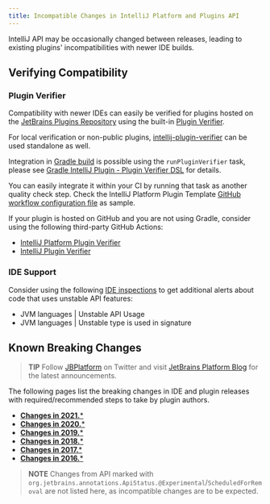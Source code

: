 ```yaml
---
title: Incompatible Changes in IntelliJ Platform and Plugins API
---
```

<!-- Copyright 2000-2020 JetBrains s.r.o. and other contributors. Use of this source code is governed by the Apache 2.0 license that can be found in the LICENSE file. -->

<!--
=============== DO NOT RENAME OR MOVE THIS FILE ===============

Before documenting a breaking API change, please ensure that the change cannot be avoided in an alternative way.

APIs marked with @ApiStatus.Experimental, @ApiStatus.Internal, or @ApiStatus.ScheduledForRemoval don't need to be documented.

To document a new incompatible change, add a new line with the problem pattern followed by a 2nd line with ": "-prefixed human-readable description and recommended fix/action.

The following problem patterns are supported:

<package name> package removed
<class name> class removed
<class name> class renamed to <new class name>

<class name>.<method name>(<human-readable parameters>) method removed
<class name>.<method name>(<human-readable parameters>) method return type changed from <before> to <after>
<class name>.<method name>(<human-readable parameters>) method parameter <type> removed
<class name>.<method name>(<human-readable parameters>) method parameter type changed from <before> to <after>
<class name>.<method name>(<human-readable parameters>) method visibility changed from <before> to <after>
<class name>.<method name>(<human-readable parameters>) method marked final
<class name> (class|interface) now (extends|implements) <class name> and inherits its final method <method name>(<human-readable parameters>)?
<class name> (class|interface) now (extends|implements) <class name> and inherits its abstract method <method name>(<human-readable parameters>)?
<class name>.<method name> method <parameter name> parameter marked @<class name>

<class name>(<human-readable parameters>) constructor removed
<class name>(<human-readable parameters>) constructor parameter <type> removed
<class name>(<human-readable parameters>) constructor parameter type changed from <before> to <after>
<class name>(<human-readable parameters>) constructor visibility changed from <before> to <after>

<class name>.<field name> field removed
<class name>.<field name> field type changed from <before> to <after>
<class name>.<field name> field visibility changed from <before> to <after>

<class name>.<method name>(<human-readable parameters>) marked abstract
<class name>.<method name>(<human-readable parameters>) abstract method added
<class name> class moved to package <package name>

<property name> property removed from resource bundle <bundle name>

Where the placeholders must be enclosed in code quotes (`name`):

<class name> is a fully-qualified name of the class, e.g. `com.intellij.openapi.actionSystem.AnAction$InnerClass`.
<method name> is the exact method's name. Note that constructors have dedicated patterns.
<human-readable parameters> is a string representing parameters, which are not necessarily fully qualified. They do not affect the parser. For example, instead of (java.lang.Object, java.util.List, int) you are free to write (Object, List<String>, int)
<parameter name> is exact name of the method's parameter
<property name> is a full name of a property from .properties file, like `some.action.description`
<bundle name> is a fully qualified name of the property bundle, including its package, like `message.IdeBundle`

NOTE: If a code change you're trying to document doesn't match any of the above patterns, fill in a ticket in the YouTrack.
An example of a ticket is https://youtrack.jetbrains.com/issue/MP-1218. Until supported, you may document the change as you prefer, and I will correct it later.

NOTE: You are allowed to prettify the pattern using links: [`org.example.Foo`](https://github.com/JetBrains/intellij-community/tree/master/)

NOTE: Entries not starting with code quotes (`name`) can be added to document non-code changes  and will be skipped in API verification.
-->

IntelliJ API may be occasionally changed between releases, leading to existing plugins' incompatibilities with newer IDE builds.

<!--
> **NOTE** Starting with the 2020.1 release, IntelliJ Platform-based IDEs will use compatibility check information provided by the [JetBrains Plugins Repository](https://plugins.jetbrains.com) to highlight possible compatibility issues to users directly in the IDE's "Plugins" manager.
> Therefore, it is essential to keep your plugins up to date with the existing and upcoming API changes.
-->

## Verifying Compatibility

### Plugin Verifier
Compatibility with newer IDEs can easily be verified for plugins hosted on the [JetBrains Plugins Repository](https://plugins.jetbrains.com) using the built-in [Plugin Verifier](https://blog.jetbrains.com/platform/2018/07/plugins-repository-now-integrates-with-the-plugin-verification-tool/).

For local verification or non-public plugins, [intellij-plugin-verifier](https://github.com/JetBrains/intellij-plugin-verifier) can be used standalone as well.

Integration in [Gradle build](/tutorials/gradle_build_system.md) is possible using the `runPluginVerifier` task, please see [Gradle IntelliJ Plugin - Plugin Verifier DSL](https://github.com/JetBrains/gradle-intellij-plugin#plugin-verifier-dsl) for details.

You can easily integrate it within your CI by running that task as another quality check step.
Check the IntelliJ Platform Plugin Template [GitHub workflow configuration file](https://github.com/JetBrains/intellij-platform-plugin-template/blob/main/.github/workflows/build.yml) as sample.

If your plugin is hosted on GitHub and you are not using Gradle, consider using the following third-party GitHub Actions:
- [IntelliJ Platform Plugin Verifier](https://github.com/marketplace/actions/intellij-platform-plugin-verifier)
- [IntelliJ Plugin Verifier](https://github.com/marketplace/actions/intellij-plugin-verifier)

### IDE Support
Consider using the following [IDE inspections](https://www.jetbrains.com/help/idea/code-inspection.html) to get additional alerts about code that uses unstable API features:
- JVM languages \| Unstable API Usage
- JVM languages \| Unstable type is used in signature


## Known Breaking Changes

> **TIP** Follow [JBPlatform](https://twitter.com/JBPlatform/) on Twitter and visit [JetBrains Platform Blog](https://blog.jetbrains.com/platform/) for the latest announcements.

The following pages list the breaking changes in IDE and plugin releases with required/recommended steps to take by plugin authors.

* [**Changes in 2021.***](api_changes/api_changes_list_2021.md)
* [**Changes in 2020.***](api_changes/api_changes_list_2020.md)
* [**Changes in 2019.***](api_changes/api_changes_list_2019.md)
* [**Changes in 2018.***](api_changes/api_changes_list_2018.md)
* [**Changes in 2017.***](api_changes/api_changes_list_2017.md)
* [**Changes in 2016.***](api_changes/api_changes_list_2016.md)

> **NOTE** Changes from API marked with `org.jetbrains.annotations.ApiStatus.@Experimental`/`ScheduledForRemoval` are not listed here, as incompatible changes are to be expected.
